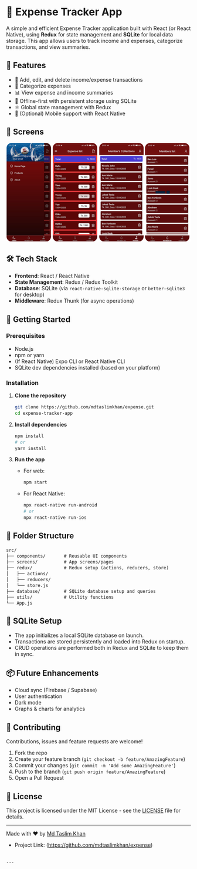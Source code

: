 # 💸 Expense Tracker App

A simple and efficient Expense Tracker application built with React (or React Native), using **Redux** for state management and **SQLite** for local data storage. This app allows users to track income and expenses, categorize transactions, and view summaries.


## 🧠 Features

- 📝 Add, edit, and delete income/expense transactions
- 📂 Categorize expenses
- 📊 View expense and income summaries
- 💾 Offline-first with persistent storage using SQLite
- ⚛️ Global state management with Redux
- 📱 (Optional) Mobile support with React Native

## 🚀 Screens

![Images!](assets/screen/sqlite.png)

## 🛠️ Tech Stack

- **Frontend**: React / React Native
- **State Management**: Redux / Redux Toolkit
- **Database**: SQLite (via `react-native-sqlite-storage` or `better-sqlite3` for desktop)
- **Middleware**: Redux Thunk (for async operations)

## 🚀 Getting Started

### Prerequisites

- Node.js
- npm or yarn
- (If React Native) Expo CLI or React Native CLI
- SQLite dev dependencies installed (based on your platform)

### Installation

1. **Clone the repository**
   ```bash
   git clone https://github.com/mdtaslimkhan/expense.git
   cd expense-tracker-app
   ```

2. **Install dependencies**
   ```bash
   npm install
   # or
   yarn install
   ```

3. **Run the app**

   - For web:
     ```bash
     npm start
     ```

   - For React Native:
     ```bash
     npx react-native run-android
     # or
     npx react-native run-ios
     ```

## 🧩 Folder Structure

```
src/
├── components/       # Reusable UI components
├── screens/          # App screens/pages
├── redux/            # Redux setup (actions, reducers, store)
│   ├── actions/
│   ├── reducers/
│   └── store.js
├── database/         # SQLite database setup and queries
├── utils/            # Utility functions
└── App.js
```


## 💽 SQLite Setup

- The app initializes a local SQLite database on launch.
- Transactions are stored persistently and loaded into Redux on startup.
- CRUD operations are performed both in Redux and SQLite to keep them in sync.

## 📦 Future Enhancements

- Cloud sync (Firebase / Supabase)
- User authentication
- Dark mode
- Graphs & charts for analytics

## 🤝 Contributing

Contributions, issues and feature requests are welcome!

1. Fork the repo
2. Create your feature branch (`git checkout -b feature/AmazingFeature`)
3. Commit your changes (`git commit -m 'Add some AmazingFeature'`)
4. Push to the branch (`git push origin feature/AmazingFeature`)
5. Open a Pull Request

## 📄 License

This project is licensed under the MIT License - see the [LICENSE](LICENSE) file for details.

---

Made with ❤️ by [Md Taslim Khan](https://github.com/mdtaslimkhan)
- Project Link: (https://github.com/mdtaslimkhan/expense)
```

---

